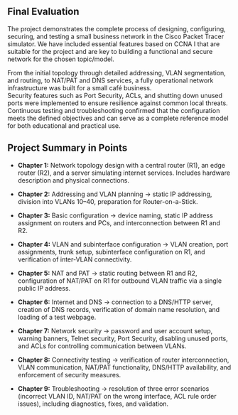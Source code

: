 

## Final Evaluation

The project demonstrates the complete process of designing, configuring, securing, and testing a small business network in the Cisco Packet Tracer simulator. We have included essential features based on CCNA I that are suitable for the project and are key to building a functional and secure network for the chosen topic/model.

From the initial topology through detailed addressing, VLAN segmentation, and routing, to NAT/PAT and DNS services, a fully operational network infrastructure was built for a small café business.  
Security features such as Port Security, ACLs, and shutting down unused ports were implemented to ensure resilience against common local threats.  
Continuous testing and troubleshooting confirmed that the configuration meets the defined objectives and can serve as a complete reference model for both educational and practical use.



## Project Summary in Points

- **Chapter 1:** Network topology design with a central router (R1), an edge router (R2), and a server simulating internet services. Includes hardware description and physical connections.
    
- **Chapter 2:** Addressing and VLAN planning -> static IP addressing, division into VLANs 10–40, preparation for Router-on-a-Stick.
    
- **Chapter 3:** Basic configuration -> device naming, static IP address assignment on routers and PCs, and interconnection between R1 and R2.
    
- **Chapter 4:** VLAN and subinterface configuration -> VLAN creation, port assignments, trunk setup, subinterface configuration on R1, and verification of inter-VLAN connectivity.
    
- **Chapter 5:** NAT and PAT -> static routing between R1 and R2, configuration of NAT/PAT on R1 for outbound VLAN traffic via a single public IP address.
    
- **Chapter 6:** Internet and DNS -> connection to a DNS/HTTP server, creation of DNS records, verification of domain name resolution, and loading of a test webpage.
    
- **Chapter 7:** Network security -> password and user account setup, warning banners, Telnet security, Port Security, disabling unused ports, and ACLs for controlling communication between VLANs.
    
- **Chapter 8:** Connectivity testing -> verification of router interconnection, VLAN communication, NAT/PAT functionality, DNS/HTTP availability, and enforcement of security measures.
    
- **Chapter 9:** Troubleshooting -> resolution of three error scenarios (incorrect VLAN ID, NAT/PAT on the wrong interface, ACL rule order issues), including diagnostics, fixes, and validation.